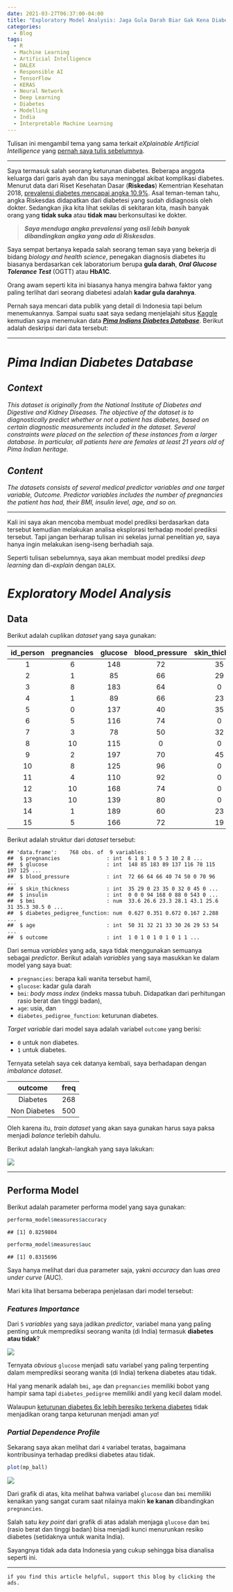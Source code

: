 ```yaml
---
date: 2021-03-27T06:37:00-04:00
title: "Exploratory Model Analysis: Jaga Gula Darah Biar Gak Kena Diabetes Ya"
categories:
  - Blog
tags:
  - R
  - Machine Learning
  - Artificial Intelligence
  - DALEX
  - Responsible AI
  - TensorFlow
  - KERAS
  - Neural Network
  - Deep Learning
  - Diabetes
  - Modelling
  - India
  - Interpretable Machine Learning
---
```



Tulisan ini mengambil tema yang sama terkait *eXplainable Artificial
Intelligence* yang [pernah saya tulis
sebelumnya](https://ikanx101.com/blog/EMA-FIFA/).

-----

Saya termasuk salah seorang keturunan diabetes. Beberapa anggota
keluarga dari garis ayah dan ibu saya meninggal akibat komplikasi
diabetes. Menurut data dari Riset Kesehatan Dasar (**Riskedas**)
Kementrian Kesehatan 2018, [prevalensi diabetes mencapai
angka 10.9%](https://www.kompas.com/sains/read/2020/11/05/100200923/naik-6-2-persen-selama-pandemi-pasien-diabetes-indonesia-peringkat-7-di?page=all).
Asal teman-teman tahu, angka Riskesdas didapatkan dari diabetesi yang
sudah didiagnosis oleh dokter. Sedangkan jika kita lihat sekilas di
sekitaran kita, masih banyak orang yang **tidak suka** atau **tidak
mau** berkonsultasi ke dokter.

> ***Saya menduga angka prevalensi yang asli lebih banyak dibandingkan
> angka yang ada di Riskesdas***.

Saya sempat bertanya kepada salah seorang teman saya yang bekerja di
bidang *biology and health science*, penegakan diagnosis diabetes itu
biasanya berdasarkan cek laboratorium berupa **gula darah**, ***Oral
Glucose Tolerance Test*** (OGTT) atau **HbA1C**.

Orang awam seperti kita ini biasanya hanya mengira bahwa faktor yang
paling terlihat dari seorang diabetesi adalah **kadar gula darahnya**.

Pernah saya mencari data publik yang detail di Indonesia tapi belum
menemukannya. Sampai suatu saat saya sedang menjelajahi situs
[Kaggle](https://www.kaggle.com/) kemudian saya menemukan data [***Pima
Indians Diabetes
Database***](https://www.kaggle.com/uciml/pima-indians-diabetes-database).
Berikut adalah deskripsi dari data tersebut:

-----

# *Pima Indian Diabetes Database*

## *Context*

*This dataset is originally from the National Institute of Diabetes and
Digestive and Kidney Diseases. The objective of the dataset is to
diagnostically predict whether or not a patient has diabetes, based on
certain diagnostic measurements included in the dataset. Several
constraints were placed on the selection of these instances from a
larger database. In particular, all patients here are females at least
21 years old of Pima Indian heritage.*

## *Content*

*The datasets consists of several medical predictor variables and one
target variable, Outcome. Predictor variables includes the number of
pregnancies the patient has had, their BMI, insulin level, age, and so
on.*

-----

Kali ini saya akan mencoba membuat model prediksi berdasarkan data
tersebut kemudian melakukan analisa eksplorasi terhadap model prediksi
tersebut. Tapi jangan berharap tulisan ini sekelas jurnal penelitian
*ya*, saya hanya ingin melakukan iseng-iseng berhadiah saja.

Seperti tulisan sebelumnya, saya akan membuat model prediksi *deep
learning* dan di-*explain* dengan `DALEX`.

# *Exploratory Model Analysis*

## Data

Berikut adalah cuplikan *dataset* yang saya gunakan:

| id\_person | pregnancies | glucose | blood\_pressure | skin\_thickness | insulin | bmi  | diabetes\_pedigree\_function | age | outcome |
| :--------: | :---------: | :-----: | :-------------: | :-------------: | :-----: | :--: | :--------------------------: | :-: | :-----: |
|     1      |      6      |   148   |       72        |       35        |    0    | 33.6 |            0.627             | 50  |    1    |
|     2      |      1      |   85    |       66        |       29        |    0    | 26.6 |            0.351             | 31  |    0    |
|     3      |      8      |   183   |       64        |        0        |    0    | 23.3 |            0.672             | 32  |    1    |
|     4      |      1      |   89    |       66        |       23        |   94    | 28.1 |            0.167             | 21  |    0    |
|     5      |      0      |   137   |       40        |       35        |   168   | 43.1 |            2.288             | 33  |    1    |
|     6      |      5      |   116   |       74        |        0        |    0    | 25.6 |            0.201             | 30  |    0    |
|     7      |      3      |   78    |       50        |       32        |   88    | 31.0 |            0.248             | 26  |    1    |
|     8      |     10      |   115   |        0        |        0        |    0    | 35.3 |            0.134             | 29  |    0    |
|     9      |      2      |   197   |       70        |       45        |   543   | 30.5 |            0.158             | 53  |    1    |
|     10     |      8      |   125   |       96        |        0        |    0    | 0.0  |            0.232             | 54  |    1    |
|     11     |      4      |   110   |       92        |        0        |    0    | 37.6 |            0.191             | 30  |    0    |
|     12     |     10      |   168   |       74        |        0        |    0    | 38.0 |            0.537             | 34  |    1    |
|     13     |     10      |   139   |       80        |        0        |    0    | 27.1 |            1.441             | 57  |    0    |
|     14     |      1      |   189   |       60        |       23        |   846   | 30.1 |            0.398             | 59  |    1    |
|     15     |      5      |   166   |       72        |       19        |   175   | 25.8 |            0.587             | 51  |    1    |

Berikut adalah struktur dari *dataset* tersebut:

    ## 'data.frame':    768 obs. of  9 variables:
    ##  $ pregnancies               : int  6 1 8 1 0 5 3 10 2 8 ...
    ##  $ glucose                   : int  148 85 183 89 137 116 78 115 197 125 ...
    ##  $ blood_pressure            : int  72 66 64 66 40 74 50 0 70 96 ...
    ##  $ skin_thickness            : int  35 29 0 23 35 0 32 0 45 0 ...
    ##  $ insulin                   : int  0 0 0 94 168 0 88 0 543 0 ...
    ##  $ bmi                       : num  33.6 26.6 23.3 28.1 43.1 25.6 31 35.3 30.5 0 ...
    ##  $ diabetes_pedigree_function: num  0.627 0.351 0.672 0.167 2.288 ...
    ##  $ age                       : int  50 31 32 21 33 30 26 29 53 54 ...
    ##  $ outcome                   : int  1 0 1 0 1 0 1 0 1 1 ...

Dari semua *variables* yang ada, saya tidak menggunakan semuanya sebagai
*predictor*. Berikut adalah *variables* yang saya masukkan ke dalam
model yang saya buat:

  - `pregnancies`: berapa kali wanita tersebut hamil,
  - `glucose`: kadar gula darah
  - `bmi`: *body mass index* (indeks massa tubuh. Didapatkan dari
    perhitungan rasio berat dan tinggi badan),
  - `age`: usia, dan
  - `diabetes_pedigree_function`: keturunan diabetes.

*Target variable* dari model saya adalah variabel `outcome` yang berisi:

  - `0` untuk non diabetes.
  - `1` untuk diabetes.

Ternyata setelah saya cek datanya kembali, saya berhadapan dengan
*imbalance dataset*.

|   outcome    | freq |
| :----------: | :--: |
|   Diabetes   | 268  |
| Non Diabetes | 500  |

Oleh karena itu, *train dataset* yang akan saya gunakan harus saya paksa
menjadi *balance* terlebih dahulu.

Berikut adalah langkah-langkah yang saya lakukan:

![](https://raw.githubusercontent.com/ikanx101/ikanx101.github.io/master/_posts/Explainable%20AI/post%202/post-diabet_files/figure-gfm/unnamed-chunk-4-1.png)<!-- -->

-----

## Performa Model

Berikut adalah parameter performa model yang saya gunakan:

``` r
performa_model$measures$accuracy
```

    ## [1] 0.8259804

``` r
performa_model$measures$auc
```

    ## [1] 0.8315696

Saya hanya melihat dari dua parameter saja, yakni *accuracy* dan luas
*area under curve* (AUC).

Mari kita lihat bersama beberapa penjelasan dari model tersebut:

### *Features Importance*

Dari `5` *variables* yang saya jadikan *predictor*, variabel mana yang
paling penting untuk memprediksi seorang wanita (di India) termasuk
**diabetes atau tidak**?

![](https://raw.githubusercontent.com/ikanx101/ikanx101.github.io/master/_posts/Explainable%20AI/post%202/post-diabet_files/figure-gfm/unnamed-chunk-7-1.png)<!-- -->

Ternyata *obvious* `glucose` menjadi satu variabel yang paling
terpenting dalam memprediksi seorang wanita (di India) terkena diabetes
atau tidak.

Hal yang menarik adalah `bmi`, `age` dan `pregnancies` memiliki bobot
yang hampir sama tapi `diabetes_pedigree` memiliki andil yang kecil
dalam model.

Walaupun [keturunan diabetes 6x lebih beresiko terkena
diabetes](https://lifestyle.okezone.com/read/2014/05/15/486/985289/keturunan-diabetes-6-kali-berisiko-ada-cara-cegahnya)
tidak menjadikan orang tanpa keturunan menjadi aman *ya*\!

### *Partial Dependence Profile*

Sekarang saya akan melihat dari `4` variabel teratas, bagaimana
kontribusinya terhadap prediksi diabetes atau tidak.

``` r
plot(mp_ball)
```

<img src="https://raw.githubusercontent.com/ikanx101/ikanx101.github.io/master/_posts/Explainable%20AI/post%202/post-diabet_files/figure-gfm/unnamed-chunk-8-1.png" style="display: block; margin: auto;" />

Dari grafik di atas, kita melihat bahwa variabel `glucose` dan `bmi`
memiliki kenaikan yang sangat curam saat nilainya makin **ke kanan**
dibandingkan `pregnancies`.

Salah satu *key point* dari grafik di atas adalah menjaga `glucose` dan
`bmi` (rasio berat dan tinggi badan) bisa menjadi kunci menurunkan
resiko diabetes (setidaknya untuk wanita India).

Sayangnya tidak ada data Indonesia yang cukup sehingga bisa dianalisa
seperti ini.

-----

`if you find this article helpful, support this blog by clicking the
ads.`
